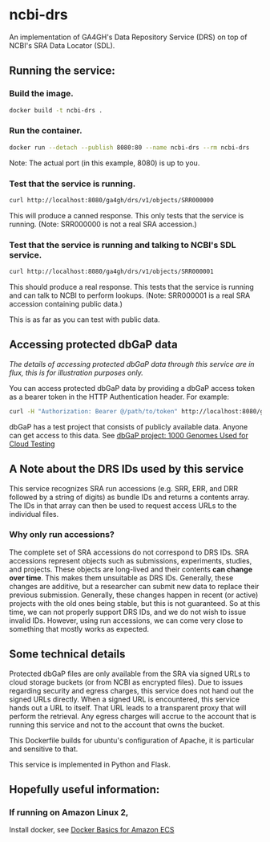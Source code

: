 # ncbi-drs

An implementation of GA4GH's Data Repository Service (DRS) on top of NCBI's SRA
Data Locator (SDL).

## Running the service:

### Build the image.
```sh
docker build -t ncbi-drs .
```

### Run the container.
```sh
docker run --detach --publish 8080:80 --name ncbi-drs --rm ncbi-drs
```
Note: The actual port (in this example, 8080) is up to you.

### Test that the service is running.
```sh
curl http://localhost:8080/ga4gh/drs/v1/objects/SRR000000
```
This will produce a canned response. This only tests that the service is
running. (Note: SRR000000 is not a real SRA accession.)

### Test that the service is running and talking to NCBI's SDL service.
```sh
curl http://localhost:8080/ga4gh/drs/v1/objects/SRR000001
```
This should produce a real response. This tests that the service is running and
can talk to NCBI to perform lookups. (Note: SRR000001 is a real SRA accession
containing public data.)

This is as far as you can test with public data.

## Accessing protected dbGaP data

*The details of accessing protected dbGaP data through this service are in flux,
this is for illustration purposes only.*

You can access protected dbGaP data by providing a dbGaP access token as a
bearer token in the HTTP Authentication header. For example:
```sh
curl -H "Authorization: Bearer @/path/to/token" http://localhost:8080/ga4gh/drs/v1/objects/SRR000001
```

dbGaP has a test project that consists of publicly available data. Anyone can
get access to this data. See [dbGaP project: 1000 Genomes Used for Cloud Testing](https://trace.ncbi.nlm.nih.gov/Traces/study/?dbgap_project=0)

## A Note about the DRS IDs used by this service

This service recognizes SRA run accessions (e.g. SRR, ERR, and DRR followed by a
string of digits) as bundle IDs and returns a contents array. The IDs in that
array can then be used to request access URLs to the individual files.

### Why only run accessions?

The complete set of SRA accessions do not correspond to DRS IDs. SRA accessions
represent objects such as submissions, experiments, studies, and projects. These
objects are long-lived and their contents **can change over time**. This makes
them unsuitable as DRS IDs. Generally, these changes are additive, but a
researcher can submit new data to replace their previous submission. Generally,
these changes happen in recent (or active) projects with the old ones being
stable, but this is not guaranteed. So at this time, we can not properly support
DRS IDs, and we do not wish to issue invalid IDs. However, using run accessions,
we can come very close to something that mostly works as expected.

## Some technical details

Protected dbGaP files are only available from the SRA via signed URLs to cloud
storage buckets (or from NCBI as encrypted files). Due to issues regarding
security and egress charges, this service does not hand out the signed URLs
directly. When a signed URL is encountered, this service hands out a URL to
itself. That URL leads to a transparent proxy that will perform the retrieval.
Any egress charges will accrue to the account that is running this service and
not to the account that owns the bucket.

This Dockerfile builds for ubuntu's configuration of Apache, it is particular
and sensitive to that.

This service is implemented in Python and Flask.

## Hopefully useful information:

### If running on Amazon Linux 2,

Install docker, see [Docker Basics for Amazon ECS](https://docs.aws.amazon.com/AmazonECS/latest/developerguide/docker-basics.html)
